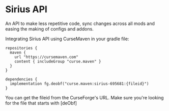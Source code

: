 # Sirius API
An API to make less repetitive code, sync changes across all mods and easing the making of configs and addons.


Integrating Sirius API using CurseMaven in your gradle file:

```
repositories { 
  maven { 
    url "https://cursemaven.com" 
    content { includeGroup "curse.maven" } 
  } 
}
```

```
dependencies { 
  implementation fg.deobf("curse.maven:sirius-695681:{fileid}") 
}
```

You can get the fileid from the CurseForge's URL.
Make sure you're looking for the file that starts with [deObf]

